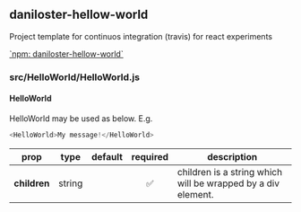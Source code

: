 ## daniloster-hellow-world

Project template for continuos integration (travis) for react experiments

[\`npm: daniloster-hellow-world\`](https://www.npmjs.com/package/daniloster-hellow-world)


### src/HelloWorld/HelloWorld.js

#### HelloWorld

HelloWorld may be used as below.
E.g.
```js
<HelloWorld>My message!</HelloWorld>
```

prop | type | default | required | description
---- | :----: | :-------: | :--------: | -----------
**children** | string |  | :white_check_mark: | children is a string which will be wrapped by a div element.

